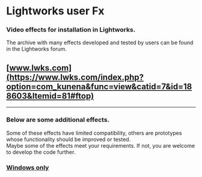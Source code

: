 
# Lightworks user Fx

### Video effects for installation in Lightworks.

The archive with many effects developed and tested by users can be found in the Lightworks forum.
## [www.lwks.com](https://www.lwks.com/index.php?option=com_kunena&func=view&catid=7&id=188603&Itemid=81#ftop)

----------------------------------------------------------------------------

### Below are some additional effects.
Some of these effects have limited compatibility, others are prototypes whose functionality should be improved or tested.  
Maybe some of the effects meet your requirements.  If not, you are welcome to develop the code further.

### [Windows only](Windows_only/README.md)

